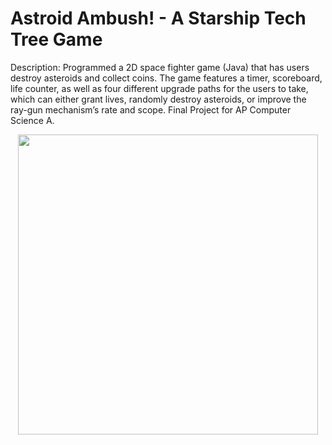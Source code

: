 # Astroid Ambush! - A Starship Tech Tree Game

Description: Programmed a 2D space fighter game (Java) that has users destroy asteroids and collect coins. The game features a timer, scoreboard, life counter, as well as four different upgrade paths for the users to take, which can either grant lives, randomly destroy asteroids, or improve the ray-gun mechanism’s rate and scope. Final Project for AP Computer Science A.

<p align="center">
  <img src="https://user-images.githubusercontent.com/54038104/102028544-cd9e3700-3d78-11eb-8a21-96051b78d530.PNG" width="480">
</p>
